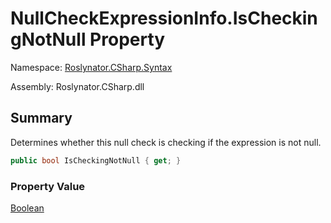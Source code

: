 # NullCheckExpressionInfo\.IsCheckingNotNull Property

Namespace: [Roslynator.CSharp.Syntax](../../README.md)

Assembly: Roslynator\.CSharp\.dll

## Summary

Determines whether this null check is checking if the expression is not null\.

```csharp
public bool IsCheckingNotNull { get; }
```

### Property Value

[Boolean](https://docs.microsoft.com/en-us/dotnet/api/system.boolean)


